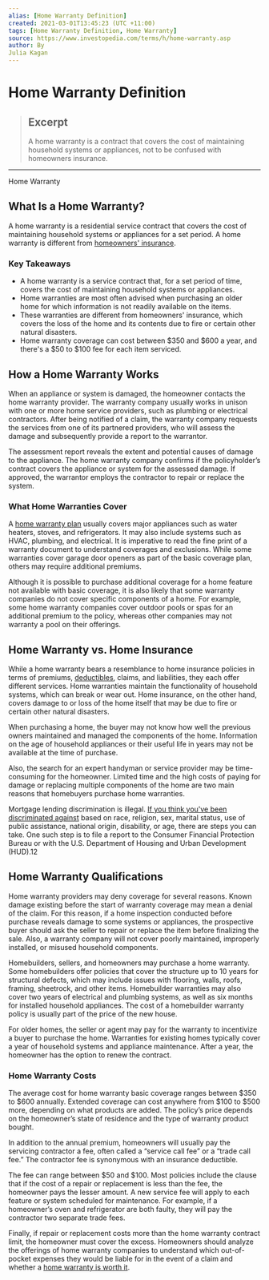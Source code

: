 ```yaml
---
alias: [Home Warranty Definition]
created: 2021-03-01T13:45:23 (UTC +11:00)
tags: [Home Warranty Definition, Home Warranty]
source: https://www.investopedia.com/terms/h/home-warranty.asp
author: By
Julia Kagan
---
```


# Home Warranty Definition

> ## Excerpt
> A home warranty is a contract that covers the cost of maintaining household systems or appliances, not to be confused with homeowners insurance.

---

Home Warranty
## What Is a Home Warranty?

A home warranty is a residential service contract that covers the cost of maintaining household systems or appliances for a set period. A home warranty is different from [homeowners' insurance](https://www.investopedia.com/insurance/homeowners-insurance-guide/).

### Key Takeaways

-   A home warranty is a service contract that, for a set period of time, covers the cost of maintaining household systems or appliances.
-   Home warranties are most often advised when purchasing an older home for which information is not readily available on the items.
-   These warranties are different from homeowners' insurance, which covers the loss of the home and its contents due to fire or certain other natural disasters.
-   Home warranty coverage can cost between $350 and $600 a year, and there's a $50 to $100 fee for each item serviced.

## How a Home Warranty Works

When an appliance or system is damaged, the homeowner contacts the home warranty provider. The warranty company usually works in unison with one or more home service providers, such as plumbing or electrical contractors. After being notified of a claim, the warranty company requests the services from one of its partnered providers, who will assess the damage and subsequently provide a report to the warrantor.

The assessment report reveals the extent and potential causes of damage to the appliance. The home warranty company confirms if the policyholder’s contract covers the appliance or system for the assessed damage. If approved, the warrantor employs the contractor to repair or replace the system.

### What Home Warranties Cover

A [home warranty plan](https://www.investopedia.com/best-home-warranties-4777763) usually covers major appliances such as water heaters, stoves, and refrigerators. It may also include systems such as HVAC, plumbing, and electrical. It is imperative to read the fine print of a warranty document to understand coverages and exclusions. While some warranties cover garage door openers as part of the basic coverage plan, others may require additional premiums.

Although it is possible to purchase additional coverage for a home feature not available with basic coverage, it is also likely that some warranty companies do not cover specific components of a home. For example, some home warranty companies cover outdoor pools or spas for an additional premium to the policy, whereas other companies may not warranty a pool on their offerings.

## Home Warranty vs. Home Insurance

While a home warranty bears a resemblance to home insurance policies in terms of premiums, [deductibles](https://www.investopedia.com/terms/d/deductible.asp), claims, and liabilities, they each offer different services. Home warranties maintain the functionality of household systems, which can break or wear out. Home insurance, on the other hand, covers damage to or loss of the home itself that may be due to fire or certain other natural disasters.

When purchasing a home, the buyer may not know how well the previous owners maintained and managed the components of the home. Information on the age of household appliances or their useful life in years may not be available at the time of purchase.

Also, the search for an expert handyman or service provider may be time-consuming for the homeowner. Limited time and the high costs of paying for damage or replacing multiple components of the home are two main reasons that homebuyers purchase home warranties.

Mortgage lending discrimination is illegal. [If you think you've been discriminated against](https://www.investopedia.com/housing-discrimination-what-can-you-do-5074478) based on race, religion, sex, marital status, use of public assistance, national origin, disability, or age, there are steps you can take. One such step is to file a report to the Consumer Financial Protection Bureau or with the U.S. Department of Housing and Urban Development (HUD).12

## Home Warranty Qualifications

Home warranty providers may deny coverage for several reasons. Known damage existing before the start of warranty coverage may mean a denial of the claim. For this reason, if a home inspection conducted before purchase reveals damage to some systems or appliances, the prospective buyer should ask the seller to repair or replace the item before finalizing the sale. Also, a warranty company will not cover poorly maintained, improperly installed, or misused household components.

Homebuilders, sellers, and homeowners may purchase a home warranty. Some homebuilders offer policies that cover the structure up to 10 years for structural defects, which may include issues with flooring, walls, roofs, framing, sheetrock, and other items. Homebuilder warranties may also cover two years of electrical and plumbing systems, as well as six months for installed household appliances. The cost of a homebuilder warranty policy is usually part of the price of the new house.

For older homes, the seller or agent may pay for the warranty to incentivize a buyer to purchase the home. Warranties for existing homes typically cover a year of household systems and appliance maintenance. After a year, the homeowner has the option to renew the contract.

### Home Warranty Costs

The average cost for home warranty basic coverage ranges between $350 to $600 annually. Extended coverage can cost anywhere from $100 to $500 more, depending on what products are added. The policy’s price depends on the homeowner’s state of residence and the type of warranty product bought.

In addition to the annual premium, homeowners will usually pay the servicing contractor a fee, often called a “service call fee” or a “trade call fee.” The contractor fee is synonymous with an insurance deductible.  

The fee can range between $50 and $100. Most policies include the clause that if the cost of a repair or replacement is less than the fee, the homeowner pays the lesser amount. A new service fee will apply to each feature or system scheduled for maintenance. For example, if a homeowner’s oven and refrigerator are both faulty, they will pay the contractor two separate trade fees.

Finally, if repair or replacement costs more than the home warranty contract limit, the homeowner must cover the excess. Homeowners should analyze the offerings of home warranty companies to understand which out-of-pocket expenses they would be liable for in the event of a claim and whether a [home warranty is worth it](https://www.investopedia.com/articles/mortgages-real-estate/11/home-warranty-worth-it.asp).
